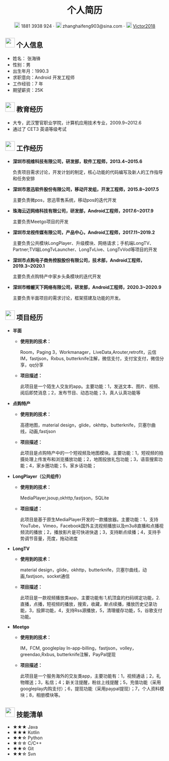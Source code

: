  <center>
     <h1>个人简历</h1>
     <div>
         <span>
             <img src="https://i.loli.net/2020/10/30/wcUgt2vV9jxy514.png" width="18px">
             1881 3938 924
         </span>
         ·
         <span>
             <img src="https://i.loli.net/2020/10/30/wKOIdzhJXUWioDN.png" width="18px">
             zhanghaifeng903@sina.com
         </span>
         ·
         <span>
             <img src="https://i.loli.net/2020/10/30/D9YVFQkL7svycd8.png" width="18px">
             <a href="https://github.com/Victor2018">Victor2018</a>
         </span>
     </div>
 </center>


 ## <img src="https://i.loli.net/2020/10/30/iOIEKhnQteuL6ZY.png" width="30px"> 个人信息 

 - 姓名： 张海锋
 - 性别：男
 - 出生年月：1990.3
 - 求职意向：Android 开发工程师
 - 工作经验：7 年
 - 期望薪资：25K

## <img src="https://i.loli.net/2020/10/30/PXeWgEpfcH5DbTC.png" width="30px"> 教育经历

- 大专，武汉警官职业学院，计算机应用技术专业，2009.9~2012.6
- 通过了 CET3 英语等级考试

## <img src="https://i.loli.net/2020/10/30/21wKnAvydTrSaXC.png" width="30px"> 工作经历

- **深圳市视维科技有限公司，研发部，软件工程师，2013.4~2015.6**

    负责项目需求讨论，开发计划的制定，核心功能的代码编写及新人的工作指导和任务安排

- **深圳市思迅软件股份有限公司，移动开发组，开发工程师，2015.8~2017.5**

    主要负责微pos，思迅零售系统，移动pos的迭代开发

- **珠海云迈网络科技有限公司，研发部，Android工程师，2017.6~2017.9**

    主要负责Meetgo项目的开发

- **深圳市龙视传媒有限公司，产品中心，Android工程师，2017.11~2019.2**

    主要负责公共模块LongPlayer、升级模块、网络请求；手机端LongTV、Partner;TV端LongTvLauncher、LongTvLive、LongTvVod等项目的开发

- **深圳市点购电子商务控股股份有限公司，技术部，Android工程师，2019.3~2020.1**

    主要负责点购特产中家乡头条模块的迭代开发

- **深圳市帷幄天下网络有限公司，研发部，Android工程师，2020.3~2020.9**
  
    主要负责半面项目的需求讨论，框架搭建及功能的开发。
    

## <img src="https://i.loli.net/2020/10/30/bhL1AFEUxXORTNl.png" width="30px"> 项目经历

- **半面**

  - **使用到的技术：**

    Room，Paging 3，Workmanager，LiveData,Arouter,retrofit，云信IM，fastjson，Rxbus, butterknife注解，微信支付，支付宝支付，微信分享，qq分享
    
  - **项目描述：**

    此项目是一个陌生人交友的app。主要功能：1，发送文本、图片、视频、阅后即焚消息；2，发布节目、动态功能；3，真人认真功能等

- **点购特产**

  - **使用到的技术：**

    高德地图，material design，glide，okhttp，butterknife，贝塞尔曲线，动画,fastjson
    
  - **项目描述：**

    此项目是点购特产中的一个短视频及地图模块。主要功能：1，短视频的拍摄处理上传发布和浏览播放功能；2，地图投放礼包功能；3，语音搜索功能；4，家乡圈功能；5，家乡话功能；
    

- **LongPlayer（公共组件）**

  - **使用到的技术：**
  
    MediaPlayer,jsoup,okhttp,fastjson，SQLite
  
  - **项目描述：**
    
    此项目是基于原生MediaPlayer开发的一款播放器。主要功能：1，支持YouTube，Vimeo，Facebook国外主流视频播放以及m3u8直播和点播视频流的播放；2，播放影片是可快进快退；3，支持断点续播；4，支持手势调节音量，亮度，拖动进度
  
- **LongTV**

  - **使用到的技术：**

    material design，glide，okhttp，butterknife，贝塞尔曲线，动画,fastjson，socket通信

  - **项目描述：**
    
      此项目是一款视频播放类app，主要功能有:1,机顶盒的扫码绑定功能，2.直播，点播，短视频的播放，搜索，收藏，断点续播，播放历史记录功能，3，投屏功能，4，支持Rss源播放，5，清理缓存功能，5，谷歌支付功能。

- **Meetgo**

  - **使用到的技术：**

    IM，FCM, googleplay In-app-billing，fastjson，volley，greendao,Rxbus, butterknife注解，PayPal提现
    
  - **项目描述：**
    
    此项目是一个服务海外的交友类app，主要功能有：1，视频通话；2，礼物赠送；3，私信；4；新关注提醒，粉丝上线提醒；5，充值功能（采用googleplay内购支付）；6，提现功能（采用paypal提现）；7，个人资料模块；8，相册模块等。

## <img src="https://i.loli.net/2020/10/30/Jh2KxyqcBoR5ZLb.png" width="30px"> 技能清单

- ★★★ Java
- ★★★ Kotlin
- ★★☆ Python
- ★☆☆ C/C++
- ★★☆ Git
- ★★☆ Svn


